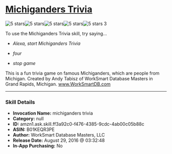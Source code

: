 # [Michiganders Trivia](http://alexa.amazon.com/#skills/amzn1.ask.skill.ff3a92c0-f476-4385-9cdc-4ab00c05b88c)
![5 stars](../../images/ic_star_black_18dp_1x.png)![5 stars](../../images/ic_star_black_18dp_1x.png)![5 stars](../../images/ic_star_black_18dp_1x.png)![5 stars](../../images/ic_star_black_18dp_1x.png)![5 stars](../../images/ic_star_black_18dp_1x.png) 3

To use the Michiganders Trivia skill, try saying...

* *Alexa, start Michiganders Trivia*

* *four*

* *stop game*

This is a fun trivia game on famous Michiganders, which are people from Michigan.  Created by Andy Tabisz of WorkSmart Database Masters in Grand Rapids, Michigan.  www.WorkSmartDB.com

***

### Skill Details

* **Invocation Name:** michiganders trivia
* **Category:** null
* **ID:** amzn1.ask.skill.ff3a92c0-f476-4385-9cdc-4ab00c05b88c
* **ASIN:** B01KEQR3PE
* **Author:** WorkSmart Database Masters, LLC
* **Release Date:** August 29, 2016 @ 03:32:48
* **In-App Purchasing:** No
